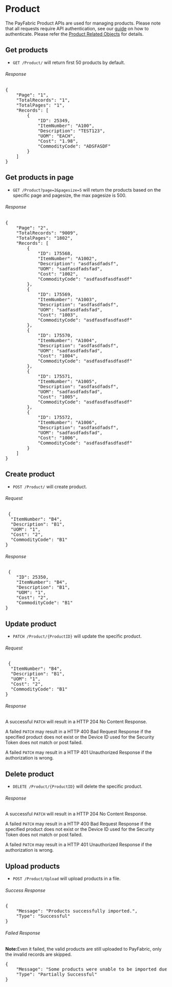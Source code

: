 Product
=================

The PayFabric Product APIs are used for managing products.  Please note that all requests require API authentication, see our [guide](Authentication.md) on how to authenticate. Please refer the [Product Related Objects](/PayFabric/Sections/3.1JSONObjects.md#product) for details.

Get products
------------
* `GET /Product/` will return first 50 products by default.

###### Response
<pre>
{
    "Page": "1",
    "TotalRecords": "1",
    "TotalPages": "1",
    "Records": [
        {
            "ID": 25349,
            "ItemNumber": "A100",
            "Description": "TEST123",
            "UOM": "EACH",
            "Cost": "1.98",
            "CommodityCode": "ADSFASDF"
        }
    ]
}
</pre>

Get products in page
--------------------
* `GET /Product?page=2&pagesize=5` will return the products based on the specific page and pagesize, the max pagesize is 500.

###### Response
<pre>
{
    "Page": "2",
    "TotalRecords": "9009",
    "TotalPages": "1802",
    "Records": [
        {
            "ID": 175568,
            "ItemNumber": "A1002",
            "Description": "asdfasdfadsf",
            "UOM": "sadfasdfadsfad",
            "Cost": "1002",
            "CommodityCode": "asdfasdfasdfasdf"
        },
        {
            "ID": 175569,
            "ItemNumber": "A1003",
            "Description": "asdfasdfadsf",
            "UOM": "sadfasdfadsfad",
            "Cost": "1003",
            "CommodityCode": "asdfasdfasdfasdf"
        },
        {
            "ID": 175570,
            "ItemNumber": "A1004",
            "Description": "asdfasdfadsf",
            "UOM": "sadfasdfadsfad",
            "Cost": "1004",
            "CommodityCode": "asdfasdfasdfasdf"
        },
        {
            "ID": 175571,
            "ItemNumber": "A1005",
            "Description": "asdfasdfadsf",
            "UOM": "sadfasdfadsfad",
            "Cost": "1005",
            "CommodityCode": "asdfasdfasdfasdf"
        },
        {
            "ID": 175572,
            "ItemNumber": "A1006",
            "Description": "asdfasdfadsf",
            "UOM": "sadfasdfadsfad",
            "Cost": "1006",
            "CommodityCode": "asdfasdfasdfasdf"
        }
    ]
}
</pre>

Create product
---------------------------
* `POST /Product/` will create product.

###### Request
<pre>
 {
  "ItemNumber": "B4",
  "Description": "B1",
  "UOM": "1",
  "Cost": "2",
  "CommodityCode": "B1"
}
</pre>

###### Response
<pre>
 {
    "ID": 25350,
    "ItemNumber": "B4",
    "Description": "B1",
    "UOM": "1",
    "Cost": "2",
    "CommodityCode": "B1"
}
</pre>

Update product
---------------------------
* `PATCH /Product/{ProductID}` will update the specific product.
###### Request
<pre>
 {
  "ItemNumber": "B4",
  "Description": "B1",
  "UOM": "1",
  "Cost": "2",
  "CommodityCode": "B1"
}
</pre>
###### Response
A successful `PATCH` will result in a HTTP 204 No Content Response.

A failed `PATCH` may result in a HTTP 400 Bad Request Response if the specified product does not exist or the Device ID used for the Security Token does not match or post failed.

A failed `PATCH` may result in a HTTP 401 Unauthorized Response if the authorization is wrong.

Delete product
---------------------------
* `DELETE /Product/{ProductID}` will delete the specific product.

###### Response
A successful `PATCH` will result in a HTTP 204 No Content Response.

A failed `PATCH` may result in a HTTP 400 Bad Request Response if the specified product does not exist or the Device ID used for the Security Token does not match or post failed.

A failed `PATCH` may result in a HTTP 401 Unauthorized Response if the authorization is wrong.


Upload products
---------------------------
* `POST /Product/Upload`  will upload products in a file.

###### Success Response
<pre>
{
    "Message": "Products successfully imported.",
    "Type": "Successful"
}
</pre>

###### Failed Response
<b>Note:</b>Even it failed, the valid products are still uploaded to PayFabric, only the invalid records are skipped.
<pre>
{
    "Message": "Some products were unable to be imported due to: [Row] 3: [UOM] value cannot be empty; [Cost] value is invalid;",
    "Type": "Partially Successful"
}
</pre>
